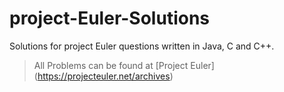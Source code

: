 # project-Euler-Solutions
Solutions for project Euler questions written in Java, C and C++.

>All Problems can be found at 
[Project Euler] (https://projecteuler.net/archives)
